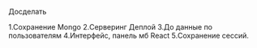 Досделать

1.Сохранение Mongo
2.Серверинг Деплой
3.До данные по пользователям
4.Интерфейс, панель мб React
5.Сохранение сессий.
